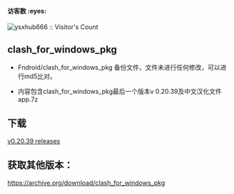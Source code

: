<h4 align="left">访客数 :eyes:</h4>

<p align="left"><img src="https://profile-counter.glitch.me/ysx88/count.svg" alt="ysxhub666 :: Visitor's Count" /></p>

## clash_for_windows_pkg

- Fndroid/clash_for_windows_pkg 备份文件，文件未进行任何修改，可以进行md5比对。

- 内容包含clash_for_windows_pkg最后一个版本v 0.20.39及中文汉化文件app.7z

## 下载

[v0.20.39 releases](https://github.com/ysx88/clash_for_windows_pkg/releases)

## 获取其他版本：
https://archive.org/download/clash_for_windows_pkg

